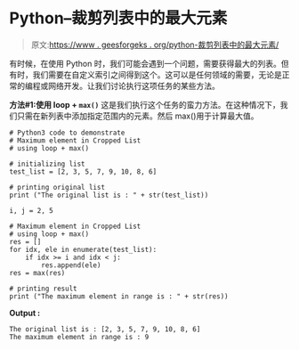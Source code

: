 # Python–裁剪列表中的最大元素

> 原文:[https://www . geesforgeks . org/python-裁剪列表中的最大元素/](https://www.geeksforgeeks.org/python-maximum-element-in-cropped-list/)

有时候，在使用 Python 时，我们可能会遇到一个问题，需要获得最大的列表。但有时，我们需要在自定义索引之间得到这个。这可以是任何领域的需要，无论是正常的编程或网络开发。让我们讨论执行这项任务的某些方法。

**方法#1:使用 loop + `max()`**
这是我们执行这个任务的蛮力方法。在这种情况下，我们只需在新列表中添加指定范围内的元素。然后 max()用于计算最大值。

```
# Python3 code to demonstrate 
# Maximum element in Cropped List
# using loop + max()

# initializing list 
test_list = [2, 3, 5, 7, 9, 10, 8, 6]

# printing original list
print ("The original list is : " + str(test_list))

i, j = 2, 5

# Maximum element in Cropped List
# using loop + max()
res = []
for idx, ele in enumerate(test_list):
    if idx >= i and idx < j:
        res.append(ele)
res = max(res)

# printing result 
print ("The maximum element in range is : " + str(res))
```

**Output :**

```
The original list is : [2, 3, 5, 7, 9, 10, 8, 6]
The maximum element in range is : 9

```